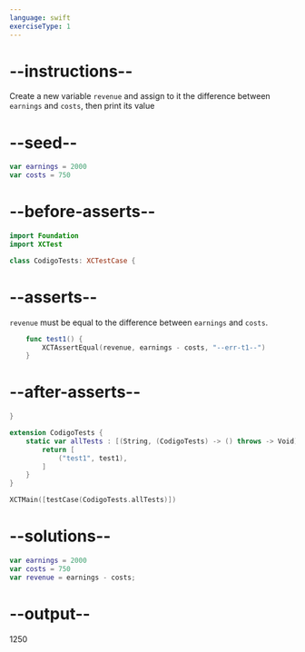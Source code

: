 ```yaml
---
language: swift
exerciseType: 1
---
```


# --instructions--

Create a new variable `revenue` and assign to it the difference between `earnings` and `costs`, then print its value

# --seed--

```swift
var earnings = 2000
var costs = 750
```

# --before-asserts--

```swift
import Foundation
import XCTest

class CodigoTests: XCTestCase {
```

# --asserts--

`revenue` must be equal to the difference between `earnings` and `costs`.

```swift
    func test1() {
        XCTAssertEqual(revenue, earnings - costs, "--err-t1--")
    }
```

# --after-asserts--

```swift
}

extension CodigoTests {
    static var allTests : [(String, (CodigoTests) -> () throws -> Void)] {
        return [
            ("test1", test1),
        ]
    }
}

XCTMain([testCase(CodigoTests.allTests)])
```

# --solutions--

```swift
var earnings = 2000
var costs = 750
var revenue = earnings - costs;
```

# --output--

1250
